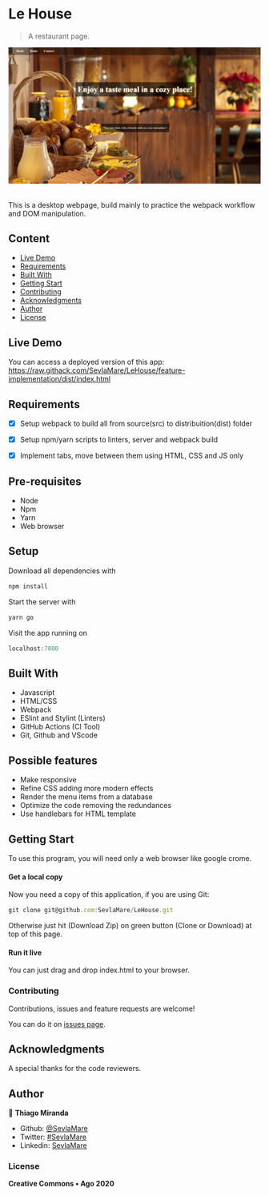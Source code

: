 # Le House
> A restaurant page.

![screenshot](doc/screenshot.png)

<br>This is a desktop webpage, build mainly to practice the webpack workflow and DOM manipulation.<br>

## Content

* [Live Demo](#live-demo)
* [Requirements](#requirements)
* [Built With](#built-with)
* [Getting Start](#getting-start)
* [Contributing](#contributing)
* [Acknowledgments](#acknowledgments)
* [Author](#author)
* [License](#license)

## Live Demo
You can access a deployed version of this app:<br>
https://raw.githack.com/SevlaMare/LeHouse/feature-implementation/dist/index.html

## Requirements
- [x] Setup webpack to build all from source(src) to distribuition(dist) folder
- [x] Setup npm/yarn scripts to linters, server and webpack build
- [x] Implement tabs, move between them using HTML, CSS and JS only


## Pre-requisites
<ul>
	<li>Node</li>
	<li>Npm</li>
	<li>Yarn</li>
	<li>Web browser</li>
</ul>

## Setup

Download all dependencies with
```js
npm install
```

Start the server with
```js
yarn go
```

Visit the app running on
```js
localhost:7000
```

## Built With

- Javascript<br>
- HTML/CSS <br>
- Webpack <br>
- ESlint and Stylint (Linters) <br>
- GitHub Actions (CI Tool) <br>
- Git, Github and VScode <br>

## Possible features

- Make responsive
- Refine CSS adding more modern effects
- Render the menu items from a database
- Optimize the code removing the redundances
- Use handlebars for HTML template

## Getting Start

To use this program, you will need only a web browser like google crome.

#### Get a local copy
Now you need a copy of this application, if you are using Git:
```js
git clone git@github.com:SevlaMare/LeHouse.git
```
Otherwise just hit (Download Zip) on green button (Clone or Download) at top of this page.

#### Run it live
You can just drag and drop index.html to your browser.

### Contributing

Contributions, issues and feature requests are welcome!

You can do it on [issues page](issues/).

## Acknowledgments

A special thanks for the code reviewers.

## Author

👤 **Thiago Miranda**

- Github: [@SevlaMare](https://github.com/SevlaMare)
- Twitter: [#SevlaMare](https://twitter.com/SevlaMare)
- Linkedin: [SevlaMare](https://www.linkedin.com/in/sevla-mare)

### License
<strong>Creative Commons • Ago 2020</strong>
